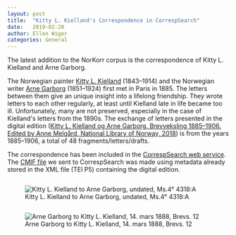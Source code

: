 ```yaml
---
layout: post
title:  "Kitty L. Kielland's Correspondence in CorrespSearch"
date:   2019-02-20
author: Ellen Wiger
categories: General
---
```


The latest addition to the NorKorr corpus is the correspondence of Kitty L. Kielland and Arne Garborg.

The Norwegian painter [Kitty L. Kielland](https://en.wikipedia.org/wiki/Kitty_Lange_Kielland) (1843–1914) and the Norwegian writer [Arne Garborg](https://en.wikipedia.org/wiki/Arne_Garborg) (1851–1924) first met in Paris in 1885. The letters between them give an unique insight into a lifelong friendship. They wrote letters to each other regularly, at least until Kielland late in life became too ill. Unfortunately, many are not preserved, especially in the case of Kielland's letters from the 1890s. The exchange of letters presented in the digital edition ([Kitty L. Kielland og Arne Garborg.
Brevveksling 1885–1906. Edited by Anne Melgård, National Library of Norway, 2018](https://www.bokselskap.no/boker/brevkiellandgarborg/tittelside)) is from the years 1885–1906, a total of 48 fragments/letters/drafts.

The correspondence has been included in the [CorrespSearch web service](https://correspsearch.net/). The [CMIF file](https://www.bokselskap.no/NorKorr/NBkilder_LettersALK-AG_1885-1906_CMIF.xml) we sent to CorrespSearch was made using metadata already stored in the XML file (TEI P5) containing the digital edition.

<div class="row">
  <div class="column">
   <figure>
    <img src="/NorKorr/assets/skriftKLK.jpg" title="Kitty L. Kielland to Arne Garborg, undated, Ms.4° 4318:A">
    <figcaption>Kitty L. Kielland to Arne Garborg, undated, Ms.4° 4318:A</figcaption>
   </figure>
  </div>
  <div class="column">
   <figure>
    <img src="/NorKorr/assets/skriftAG.jpg" title="Arne Garborg to Kitty L. Kielland, 14. mars 1888, Brevs. 12">
    <figcaption>Arne Garborg to Kitty L. Kielland, 14. mars 1888, Brevs. 12</figcaption>
   </figure>
  </div>
</div>   
